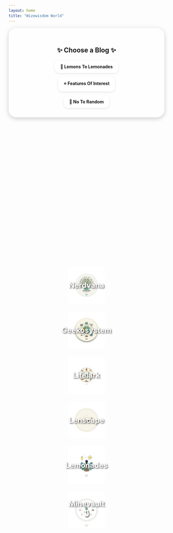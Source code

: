 ```yaml
---
layout: home
title: "Wizewisdom World"
---
```


<style>
  /* Main container */
  .blog-container {
    text-align: center;
    background: rgba(255, 255, 255, 0.6);
    padding: 30px;
    border-radius: 25px;
    max-width: 700px;
    margin: auto;
    box-shadow: 0 4px 15px rgba(0,0,0,0.2);
  }

  .links {
    display: flex;
    flex-direction: column;
    gap: 12px;
    align-items: center;
  }

  .links a {
    display: inline-block;
    background: rgba(255, 255, 255, 0.75);
    padding: 12px 18px;
    border-radius: 15px;
    text-decoration: none;
    font-weight: bold;
    box-shadow: 0 2px 6px rgba(0,0,0,0.1);
    transition: 0.3s;
  }

  /* Icon grid - show all in one row, wrap if needed */
  .icon-grid {
    display: flex;
    justify-content: center;
    flex-wrap: wrap;
    gap: 25px;
    margin-top: 12vh;
  }

  /* Icon card */
  .icon-card {
    position: relative;
    width: 270px; /* 50% larger than before */
    text-align: center;
    text-decoration: none;
    transition: transform 0.25s ease, box-shadow 0.3s ease;
  }

  .icon-card img {
    width: 120px; /* 50% larger */
    height: 120px;
    display: block;
    margin: 0 auto;
  }

  /* Category name overlay */
  .icon-card span {
    position: absolute;
    top: 50%;
    left: 50%;
    transform: translate(-50%, -50%);
    font-size: 1.5rem;
    font-weight: bold;
    color: #fff;
    text-shadow: 2px 2px 4px rgba(0,0,0,0.7);
    pointer-events: none; /* click goes to icon */
    text-align: center;
  }

  .icon-card:hover img {
    transform: scale(1.08);
  }

  /* Ripple effect */
  .ripple {
    position: absolute;
    border-radius: 50%;
    transform: scale(0);
    background: rgba(255, 255, 255, 0.6);
    animation: ripple-animation 0.6s ease-out;
    pointer-events: none;
  }

  @keyframes ripple-animation {
    to {
      transform: scale(4);
      opacity: 0;
    }
  }

  /* RESPONSIVE */
  @media (max-width: 768px) {
    .icon-grid { gap: 15px; }
    .icon-card { width: 200px; }
    .icon-card img { width: 90px; height: 90px; }
    .icon-card span { font-size: 1.2rem; }
  }

  @media (max-width: 480px) {
    .icon-card { width: 150px; }
    .icon-card img { width: 70px; height: 70px; }
    .icon-card span { font-size: 1rem; }
  }
</style>

<div class="blog-container">
  <h2 style="margin-bottom: 20px;">✨ Choose a Blog ✨</h2>
  <div class="links">
    <a href="https://lemons2lemonades.blogspot.com/">🍋 Lemons To Lemonades</a>
    <a href="https://featuresofinterestcom.wordpress.com/">⭐ Features Of Interest</a>
    <a href="https://notorandom.wordpress.com/">🎲 No To Random</a>
  </div>
</div>

<div class="icon-grid">
  <a href="/nerdvana/index.html" class="icon-card">
    <img src="/assets/images/nerdvana-icon.png" alt="Nerdvana Icon">
    <span>Nerdvana</span>
  </a>

  <a href="/geekosystem/index.html" class="icon-card">
    <img src="/assets/images/geekosystem-icon.png" alt="Geekosystem Icon">
    <span>Geekosystem</span>
  </a>

  <a href="/lifestyle/index.html" class="icon-card">
    <img src="/assets/images/lifestyle-icon.png" alt="Lifestyle Icon">
    <span>Lifelark</span>
  </a>

  <a href="/gallery/index.html" class="icon-card">
    <img src="/assets/images/gallery-icon.png" alt="Gallery Icon">
    <span>Lenscape</span>
  </a>
  
  <a href="https://www.facebook.com/groups/lemons2lemonades" class="icon-card">
    <img src="/assets/images/group-icon.png" alt="Group Icon">
    <span>Lemonades</span>
  </a>
  
  <a href="/private/index.html" class="icon-card">
    <img src="/assets/images/personal-icon.png" alt="Personal Icon">
    <span>Minevault 🔒</span>
  </a>
</div>

<script>
  document.querySelectorAll('.icon-card').forEach(card => {
    card.addEventListener('click', function (e) {
      const ripple = document.createElement('span');
      ripple.classList.add('ripple');
      const size = Math.max(card.clientWidth, card.clientHeight);
      ripple.style.width = ripple.style.height = size + 'px';
      ripple.style.left = e.clientX - card.getBoundingClientRect().left - size / 2 + 'px';
      ripple.style.top = e.clientY - card.getBoundingClientRect().top - size / 2 + 'px';
      card.appendChild(ripple);
      setTimeout(() => ripple.remove(), 600);
    });
  });
</script>
